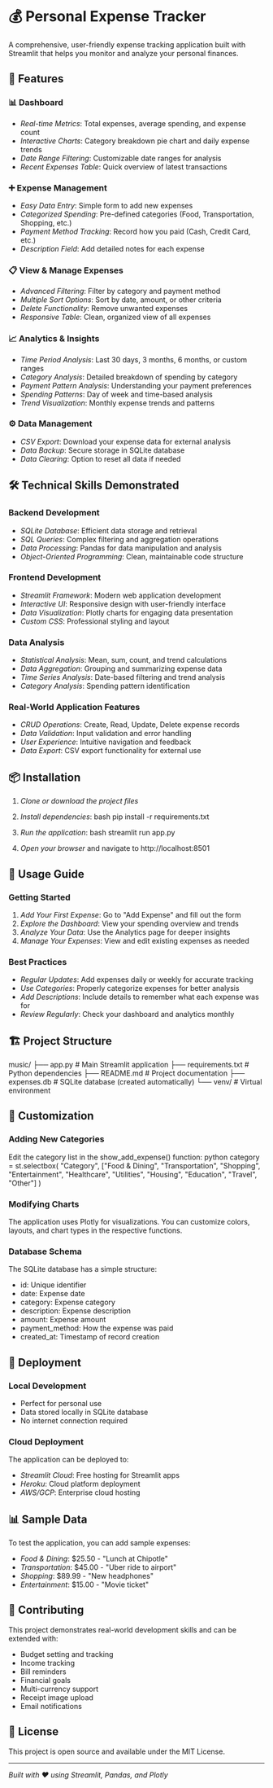 # 💰 Personal Expense Tracker

A comprehensive, user-friendly expense tracking application built with Streamlit that helps you monitor and analyze your personal finances.

## 🚀 Features

### 📊 Dashboard
- *Real-time Metrics*: Total expenses, average spending, and expense count
- *Interactive Charts*: Category breakdown pie chart and daily expense trends
- *Date Range Filtering*: Customizable date ranges for analysis
- *Recent Expenses Table*: Quick overview of latest transactions

### ➕ Expense Management
- *Easy Data Entry*: Simple form to add new expenses
- *Categorized Spending*: Pre-defined categories (Food, Transportation, Shopping, etc.)
- *Payment Method Tracking*: Record how you paid (Cash, Credit Card, etc.)
- *Description Field*: Add detailed notes for each expense

### 📋 View & Manage Expenses
- *Advanced Filtering*: Filter by category and payment method
- *Multiple Sort Options*: Sort by date, amount, or other criteria
- *Delete Functionality*: Remove unwanted expenses
- *Responsive Table*: Clean, organized view of all expenses

### 📈 Analytics & Insights
- *Time Period Analysis*: Last 30 days, 3 months, 6 months, or custom ranges
- *Category Analysis*: Detailed breakdown of spending by category
- *Payment Pattern Analysis*: Understanding your payment preferences
- *Spending Patterns*: Day of week and time-based analysis
- *Trend Visualization*: Monthly expense trends and patterns

### ⚙ Data Management
- *CSV Export*: Download your expense data for external analysis
- *Data Backup*: Secure storage in SQLite database
- *Data Clearing*: Option to reset all data if needed

## 🛠 Technical Skills Demonstrated

### Backend Development
- *SQLite Database*: Efficient data storage and retrieval
- *SQL Queries*: Complex filtering and aggregation operations
- *Data Processing*: Pandas for data manipulation and analysis
- *Object-Oriented Programming*: Clean, maintainable code structure

### Frontend Development
- *Streamlit Framework*: Modern web application development
- *Interactive UI*: Responsive design with user-friendly interface
- *Data Visualization*: Plotly charts for engaging data presentation
- *Custom CSS*: Professional styling and layout

### Data Analysis
- *Statistical Analysis*: Mean, sum, count, and trend calculations
- *Data Aggregation*: Grouping and summarizing expense data
- *Time Series Analysis*: Date-based filtering and trend analysis
- *Category Analysis*: Spending pattern identification

### Real-World Application Features
- *CRUD Operations*: Create, Read, Update, Delete expense records
- *Data Validation*: Input validation and error handling
- *User Experience*: Intuitive navigation and feedback
- *Data Export*: CSV export functionality for external use

## 📦 Installation

1. *Clone or download the project files*
2. *Install dependencies*:
   bash
   pip install -r requirements.txt
   

3. *Run the application*:
   bash
   streamlit run app.py
   

4. *Open your browser* and navigate to http://localhost:8501

## 🎯 Usage Guide

### Getting Started
1. *Add Your First Expense*: Go to "Add Expense" and fill out the form
2. *Explore the Dashboard*: View your spending overview and trends
3. *Analyze Your Data*: Use the Analytics page for deeper insights
4. *Manage Your Expenses*: View and edit existing expenses as needed

### Best Practices
- *Regular Updates*: Add expenses daily or weekly for accurate tracking
- *Use Categories*: Properly categorize expenses for better analysis
- *Add Descriptions*: Include details to remember what each expense was for
- *Review Regularly*: Check your dashboard and analytics monthly

## 🏗 Project Structure


music/
├── app.py              # Main Streamlit application
├── requirements.txt    # Python dependencies
├── README.md          # Project documentation
├── expenses.db        # SQLite database (created automatically)
└── venv/              # Virtual environment


## 🔧 Customization

### Adding New Categories
Edit the category list in the show_add_expense() function:
python
category = st.selectbox(
    "Category",
    ["Food & Dining", "Transportation", "Shopping", "Entertainment", 
     "Healthcare", "Utilities", "Housing", "Education", "Travel", "Other"]
)


### Modifying Charts
The application uses Plotly for visualizations. You can customize colors, layouts, and chart types in the respective functions.

### Database Schema
The SQLite database has a simple structure:
- id: Unique identifier
- date: Expense date
- category: Expense category
- description: Expense description
- amount: Expense amount
- payment_method: How the expense was paid
- created_at: Timestamp of record creation

## 🚀 Deployment

### Local Development
- Perfect for personal use
- Data stored locally in SQLite database
- No internet connection required

### Cloud Deployment
The application can be deployed to:
- *Streamlit Cloud*: Free hosting for Streamlit apps
- *Heroku*: Cloud platform deployment
- *AWS/GCP*: Enterprise cloud hosting

## 📊 Sample Data

To test the application, you can add sample expenses:
- *Food & Dining*: $25.50 - "Lunch at Chipotle"
- *Transportation*: $45.00 - "Uber ride to airport"
- *Shopping*: $89.99 - "New headphones"
- *Entertainment*: $15.00 - "Movie ticket"

## 🤝 Contributing

This project demonstrates real-world development skills and can be extended with:
- Budget setting and tracking
- Income tracking
- Bill reminders
- Financial goals
- Multi-currency support
- Receipt image upload
- Email notifications

## 📝 License

This project is open source and available under the MIT License.

---

*Built with ❤ using Streamlit, Pandas, and Plotly*
